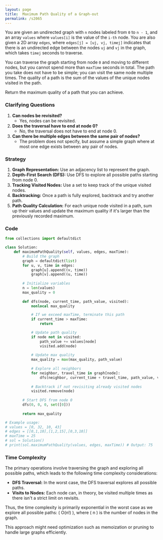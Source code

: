 ```yaml
---
layout: page
title:  Maximum Path Quality of a Graph-out
permalink: /s2065
---
```


You are given an undirected graph with `n` nodes labeled from `0` to `n - 1`, and an array `values` where `values[i]` is the value of the `i-th` node. You are also given a 2D array `edges`, where `edges[j] = [uj, vj, timej]` indicates that there is an undirected edge between the nodes `uj` and `vj` in the graph, which takes `timej` seconds to traverse.

You can traverse the graph starting from node `0` and moving to different nodes, but you cannot spend more than `maxTime` seconds in total. The path you take does not have to be simple; you can visit the same node multiple times. The quality of a path is the sum of the values of the unique nodes visited in the path.

Return the maximum quality of a path that you can achieve.

### Clarifying Questions
1. **Can nodes be revisited?**
   - Yes, nodes can be revisited.
2. **Does the traversal have to end at node 0?**
   - No, the traversal does not have to end at node 0.
3. **Can there be multiple edges between the same pair of nodes?**
   - The problem does not specify, but assume a simple graph where at most one edge exists between any pair of nodes.

### Strategy

1. **Graph Representation:** Use an adjacency list to represent the graph.
2. **Depth-First Search (DFS):** Use DFS to explore all possible paths starting from node 0.
3. **Tracking Visited Nodes:** Use a set to keep track of the unique visited nodes.
4. **Backtracking:** Once a path is fully explored, backtrack and try another path.
5. **Path Quality Calculation:** For each unique node visited in a path, sum up their values and update the maximum quality if it's larger than the previously recorded maximum.

### Code

```python
from collections import defaultdict

class Solution:
    def maximumPathQuality(self, values, edges, maxTime):
        # Build the graph
        graph = defaultdict(list)
        for u, v, time in edges:
            graph[u].append((v, time))
            graph[v].append((u, time))
        
        # Initialize variables
        n = len(values)
        max_quality = 0
        
        def dfs(node, current_time, path_value, visited):
            nonlocal max_quality

            # If we exceed maxTime, terminate this path
            if current_time > maxTime:
                return

            # Update path quality
            if node not in visited:
                path_value += values[node]
                visited.add(node)
            
            # Update max quality
            max_quality = max(max_quality, path_value)
            
            # Explore all neighbors
            for neighbor, travel_time in graph[node]:
                dfs(neighbor, current_time + travel_time, path_value, visited.copy())
            
            # Backtrack if not revisiting already visited nodes
            visited.remove(node)
        
        # Start DFS from node 0
        dfs(0, 0, 0, set([0]))
        
        return max_quality

# Example usage:
# values = [0, 32, 10, 43]
# edges = [[0,1,10],[1,2,15],[0,3,10]]
# maxTime = 25
# sol = Solution()
# print(sol.maximumPathQuality(values, edges, maxTime)) # Output: 75
```

### Time Complexity

The primary operations involve traversing the graph and exploring all possible paths, which leads to the following time complexity considerations:
- **DFS Traversal:** In the worst case, the DFS traversal explores all possible paths.
- **Visits to Nodes:** Each node can, in theory, be visited multiple times as there isn't a strict limit on revisits.

Thus, the time complexity is primarily exponential in the worst case as we explore all possible paths: \( O(n!) \), where \( n \) is the number of nodes in the graph. 

This approach might need optimization such as memoization or pruning to handle large graphs efficiently.